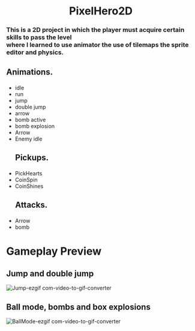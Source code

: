 <h1 align="center">PixelHero2D</h1>
<h3>This is a 2D project in which the player must acquire certain skills to pass the level<br>
    where I learned to use animator the use of tilemaps the sprite editor and physics. </h3>
    
<h2><p>Animations.</p></h2>
<ul>
<li>idle </li>
<li>run</li>
<li>jump</li>
<li>double jump</li>
<li>arrow</li>
<li>bomb active</li>
<li>bomb explosion</li>
<li>Arrow</li>
<li>Enemy idle</li>

<h2><p>Pickups.</p></h2>
<li>PickHearts </li>
<li>CoinSpin</li>
<li>CoinShines</li>
    
<h2><p>Attacks.</p></h2>
<li>Arrow </li> 
<li>bomb </li> 
</ul>
<h1>Gameplay Preview</h1>

<h2>Jump and double jump</h2>


![Jump-ezgif com-video-to-gif-converter](https://github.com/ManuelSanchezDevs/PixelHero2D/assets/165371982/be23a777-d9dc-4128-9638-7021541605f9)

<h2>Ball mode, bombs and box explosions</h2>


![BallMode-ezgif com-video-to-gif-converter](https://github.com/ManuelSanchezDevs/PixelHero2D/assets/165371982/93d976dc-0651-4de2-a67e-c81f789756ea)


